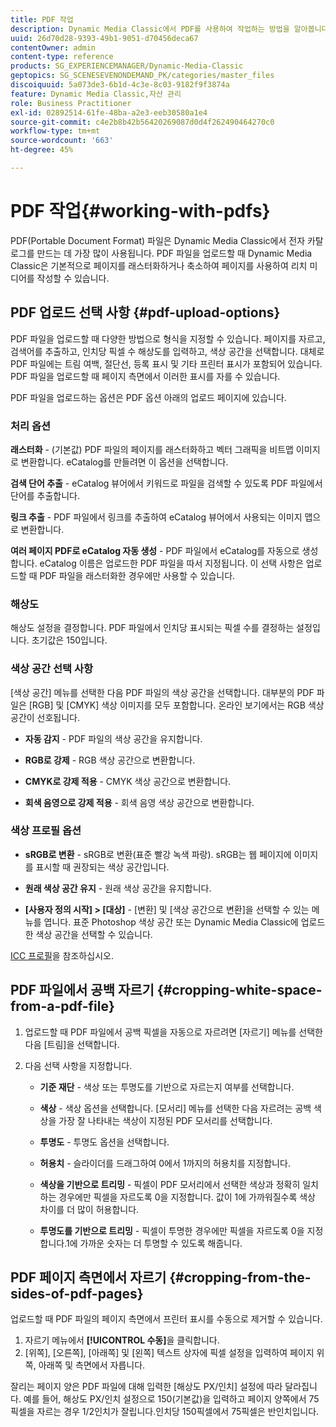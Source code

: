 ```yaml
---
title: PDF 작업
description: Dynamic Media Classic에서 PDF를 사용하여 작업하는 방법을 알아봅니다.
uuid: 26d70d28-9393-49b1-9051-d70456deca67
contentOwner: admin
content-type: reference
products: SG_EXPERIENCEMANAGER/Dynamic-Media-Classic
geptopics: SG_SCENESEVENONDEMAND_PK/categories/master_files
discoiquuid: 5a073de3-6b1d-4c3e-8c03-9182f9f3874a
feature: Dynamic Media Classic,자산 관리
role: Business Practitioner
exl-id: 02892514-61fe-48ba-a2e3-eeb30580a1e4
source-git-commit: c4e2b8b42b56420269087d0d4f262490464270c0
workflow-type: tm+mt
source-wordcount: '663'
ht-degree: 45%

---
```


# PDF 작업{#working-with-pdfs}

PDF(Portable Document Format) 파일은 Dynamic Media Classic에서 전자 카탈로그를 만드는 데 가장 많이 사용됩니다. PDF 파일을 업로드할 때 Dynamic Media Classic은 기본적으로 페이지를 래스터화하거나 축소하여 페이지를 사용하여 리치 미디어를 작성할 수 있습니다.

## PDF 업로드 선택 사항 {#pdf-upload-options}

PDF 파일을 업로드할 때 다양한 방법으로 형식을 지정할 수 있습니다. 페이지를 자르고, 검색어를 추출하고, 인치당 픽셀 수 해상도를 입력하고, 색상 공간을 선택합니다. 대체로 PDF 파일에는 트림 여백, 절단선, 등록 표시 및 기타 프린터 표시가 포함되어 있습니다. PDF 파일을 업로드할 때 페이지 측면에서 이러한 표시를 자를 수 있습니다.

PDF 파일을 업로드하는 옵션은 PDF 옵션 아래의 업로드 페이지에 있습니다.

### 처리 옵션

**래스터화**  - (기본값) PDF 파일의 페이지를 래스터화하고 벡터 그래픽을 비트맵 이미지로 변환합니다. eCatalog를 만들려면 이 옵션을 선택합니다.

**검색 단어 추출**  - eCatalog 뷰어에서 키워드로 파일을 검색할 수 있도록 PDF 파일에서 단어를 추출합니다.

**링크 추출**  - PDF 파일에서 링크를 추출하여 eCatalog 뷰어에서 사용되는 이미지 맵으로 변환합니다.

**여러 페이지 PDF로 eCatalog 자동 생성**  - PDF 파일에서 eCatalog를 자동으로 생성합니다. eCatalog 이름은 업로드한 PDF 파일을 따서 지정됩니다. 이 선택 사항은 업로드할 때 PDF 파일을 래스터화한 경우에만 사용할 수 있습니다.

### 해상도

해상도 설정을 결정합니다. PDF 파일에서 인치당 표시되는 픽셀 수를 결정하는 설정입니다. 초기값은 150입니다.

### 색상 공간 선택 사항

[색상 공간] 메뉴를 선택한 다음 PDF 파일의 색상 공간을 선택합니다. 대부분의 PDF 파일은 [RGB] 및 [CMYK] 색상 이미지를 모두 포함합니다. 온라인 보기에서는 RGB 색상 공간이 선호됩니다.

* **자동 감지**  - PDF 파일의 색상 공간을 유지합니다.

* **RGB로 강제**  - RGB 색상 공간으로 변환합니다.

* **CMYK로 강제 적용**  - CMYK 색상 공간으로 변환합니다.

* **회색 음영으로 강제 적용**  - 회색 음영 색상 공간으로 변환합니다.

### 색상 프로필 옵션

* **sRGB로 변환**  - sRGB로 변환(표준 빨강 녹색 파랑). sRGB는 웹 페이지에 이미지를 표시할 때 권장되는 색상 공간입니다.

* **원래 색상 공간 유지**  - 원래 색상 공간을 유지합니다.

* **[사용자 정의 시작] > [대상]**  - [변환] 및 [색상 공간으로 변환]을 선택할 수 있는 메뉴를 엽니다. 표준 Photoshop 색상 공간 또는 Dynamic Media Classic에 업로드한 색상 공간을 선택할 수 있습니다.

[ICC 프로필](/help/icc-profiles.md#icc_profiles)을 참조하십시오.

## PDF 파일에서 공백 자르기 {#cropping-white-space-from-a-pdf-file}

1. 업로드할 때 PDF 파일에서 공백 픽셀을 자동으로 자르려면 [자르기] 메뉴를 선택한 다음 [트림]을 선택합니다.
1. 다음 선택 사항을 지정합니다.

   * **기준 재단**  - 색상 또는 투명도를 기반으로 자르는지 여부를 선택합니다.

   * **색상**  - 색상 옵션을 선택합니다. [모서리] 메뉴를 선택한 다음 자르려는 공백 색상을 가장 잘 나타내는 색상이 지정된 PDF 모서리를 선택합니다.

   * **투명도**  - 투명도 옵션을 선택합니다.

   * **허용치**  - 슬라이더를 드래그하여 0에서 1까지의 허용치를 지정합니다.

   * **색상을 기반으로 트리밍**  - 픽셀이 PDF 모서리에서 선택한 색상과 정확히 일치하는 경우에만 픽셀을 자르도록 0을 지정합니다. 값이 1에 가까워질수록 색상 차이를 더 많이 허용합니다.

   * **투명도를 기반으로 트리밍**  - 픽셀이 투명한 경우에만 픽셀을 자르도록 0을 지정합니다.1에 가까운 숫자는 더 투명할 수 있도록 해줍니다.

## PDF 페이지 측면에서 자르기 {#cropping-from-the-sides-of-pdf-pages}

업로드할 때 PDF 파일의 페이지 측면에서 프린터 표시를 수동으로 제거할 수 있습니다.

1. 자르기 메뉴에서 **[!UICONTROL 수동]**&#x200B;을 클릭합니다.
1. [위쪽], [오른쪽], [아래쪽] 및 [왼쪽] 텍스트 상자에 픽셀 설정을 입력하여 페이지 위쪽, 아래쪽 및 측면에서 자릅니다.

잘리는 페이지 양은 PDF 파일에 대해 입력한 [해상도 PX/인치] 설정에 따라 달라집니다. 예를 들어, 해상도 PX/인치 설정으로 150(기본값)을 입력하고 페이지 양쪽에서 75픽셀을 자르는 경우 1/2인치가 잘립니다.인치당 150픽셀에서 75픽셀은 반인치입니다.
